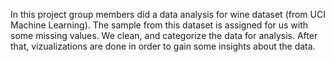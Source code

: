In this project group members did a data analysis for wine dataset (from UCI Machine Learning). The sample from this dataset is assigned for us with some missing values. We clean, and categorize the data for analysis. After that, vizualizations are done in order to gain some insights about the data. 
